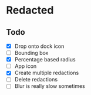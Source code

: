 # Redacted

## Todo

- [x] Drop onto dock icon
- [ ] Bounding box
- [x] Percentage based radius
- [ ] App icon
- [x] Create multiple redactions
- [ ] Delete redactions
- [ ] Blur is really slow sometimes
